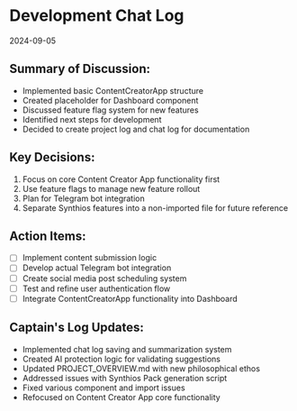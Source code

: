 # Development Chat Log

2024-09-05

## Summary of Discussion:
- Implemented basic ContentCreatorApp structure
- Created placeholder for Dashboard component
- Discussed feature flag system for new features
- Identified next steps for development
- Decided to create project log and chat log for documentation

## Key Decisions:
1. Focus on core Content Creator App functionality first
2. Use feature flags to manage new feature rollout
3. Plan for Telegram bot integration
4. Separate Synthios features into a non-imported file for future reference

## Action Items:
- [ ] Implement content submission logic
- [ ] Develop actual Telegram bot integration
- [ ] Create social media post scheduling system
- [ ] Test and refine user authentication flow
- [ ] Integrate ContentCreatorApp functionality into Dashboard

## Captain's Log Updates:
- Implemented chat log saving and summarization system
- Created AI protection logic for validating suggestions
- Updated PROJECT_OVERVIEW.md with new philosophical ethos
- Addressed issues with Synthios Pack generation script
- Fixed various component and import issues
- Refocused on Content Creator App core functionality